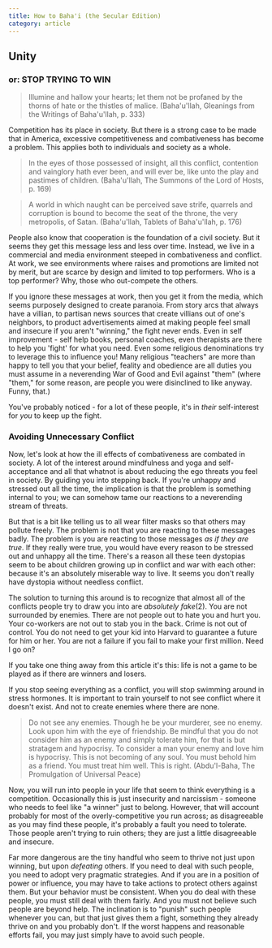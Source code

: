 ```yaml
---
title: How to Baha'i (the Secular Edition)
category: article
---
```


## Unity

### or: STOP TRYING TO WIN

>  Illumine and hallow your hearts; let them not be profaned by the 
>  thorns of hate or the thistles of malice.
>         (Baha'u'llah, Gleanings from the Writings of Baha'u'llah, p. 333)

Competition has its place in society. But there is a strong case to be
made that in America, excessive competitiveness and
combativeness has become a problem. This applies both to individuals
and society as a whole.

>  In the eyes of those possessed of insight, all this conflict, contention and 
>  vainglory hath ever been, and will ever be, like unto the play and pastimes of children.
>        (Baha'u'llah, The Summons of the Lord of Hosts, p. 169)

>  A world in which naught can be perceived save strife, quarrels and corruption 
>  is bound to become the seat of the throne, the very metropolis, of Satan.
>        (Baha'u'llah, Tablets of Baha'u'llah, p. 176)

People also know that cooperation is the foundation of a civil society.
But it seems they get this message less and less over time. 
Instead, we live in a commercial and
media environment steeped in combativeness and conflict. At work, we see environments
where raises and promotions are limited not by merit, but are scarce by
design and limited to top performers. Who is a top performer? Why, those
who out-compete the others. 

If you ignore these messages at work, then
you get it from the media, which seems purposely designed to create
paranoia. From story arcs that always have a villian, to partisan news
sources that create villians out of one's neighbors, to product advertisements
aimed at making people feel small and insecure if you aren't "winning," the
fight never ends. Even in self improvement - self help books, personal
coaches, even therapists are there to help you 'fight' for what you need.
Even some religious denominations try to leverage this to influence you! Many
religious "teachers" are more than happy to tell you that
your belief, feality and obedience are all duties you must assume in a
neverending War of Good and Evil against "them" (where "them," for some reason,
are people you were disinclined to like anyway. Funny, that.)

You've probably noticed - for a lot of these people, it's in _their_ self-interest
for _you_ to keep up the fight.

### Avoiding Unnecessary Conflict

Now, let's look at how the ill effects of combativeness are combated in society.
A lot of the interest around mindfulness and yoga and self-acceptance
and all that whatnot is about reducing the ego threats you feel in
society. By guiding you into stepping back.
If you're unhappy and stressed out all the time, the implication is 
that the problem is something internal to you; we can somehow tame our reactions
to a neverending stream of threats.

But that is a bit like telling us to all wear filter masks so that others
may pollute freely.
The problem is not that you are reacting to these messages badly. The problem
is you are reacting to those messages _as if they are true_. If they really
were true, you would have every reason to be stressed out and unhappy all
the time. There's a reason all these teen dystopias seem to be about children
growing up in conflict and war with each other: because it's an absolutely
miserable way to live. It seems you don't really have dystopia without needless conflict.

The solution to turning this around is to recognize that almost all of
the conflicts people try to draw you into are _absolutely fake_(2). You are not 
surrounded by enemies. There are not people out
to hate you and hurt you. Your co-workers are not out to stab you in
the back. Crime is not out of control. You do not need to get your kid into
Harvard to guarantee a future for him or her. You are not a failure if you
fail to make your first million. Need I go on?

If you take one thing away from this article it's this: life is not a game
to be played as if there are winners and losers.

If you stop seeing everything as a conflict, you will stop swimming around in
stress hormones. It is important to train yourself to not
see conflict where it doesn't exist. And not to create enemies where there are
none.

>  Do not see any enemies. Though he be your murderer, see no enemy. Look 
>  upon him with the eye of friendship. Be mindful that you do not consider 
>  him as an enemy and simply tolerate him, for that is but stratagem and 
>  hypocrisy. To consider a man your enemy and love him is hypocrisy. This 
>  is not becoming of any soul. You must behold him as a friend. You must 
>  treat him well. This is right.
>       (Abdu'l-Baha, The Promulgation of Universal Peace)

Now, you will run into people in your life that seem to think everything is
a competition. Occasionally this is just insecurity and narcissism - someone 
who needs to feel like "a winner" just to belong. However, that will account
probably for most of the overly-competitive you run across; as disagreeable
as you may find these people, it's probably a fault you need to tolerate. Those
people aren't trying to ruin others; they are just a little disagreeable and 
insecure.

Far more dangerous are the tiny handful who seem to thrive not just upon 
winning, but upon _defeating_
others. If you need to deal with such people, you need to adopt very pragmatic
strategies. And if you are in a position of power or influence, you may have to take actions
to protect others against them. But your behavior must be consistent. When you do
deal with these people, you must still deal with them fairly. And you must not
believe such people are beyond help. The inclination is
to "punish" such people whenever you can, but that just gives them a fight, something
they already thrive on and you probably don't.
If the worst happens and reasonable efforts fail, you may just simply
have to avoid such people.

